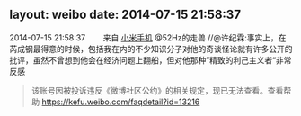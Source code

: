 layout: weibo
date: 2014-07-15 21:58:37
---
<meta name="referrer" content="no-referrer" />

2014-07-15 21:58:37  &nbsp;&nbsp;&nbsp;&nbsp;&nbsp;&nbsp; 来自 <a href="http://app.weibo.com/t/feed/22zMnn" rel="nofollow">小米手机</a>
@52Hz的走兽 //@许纪霖:事实上，在芮成钢最得意的时候，包括我在内的不少知识分子对他的奇谈怪论就有许多公开的批评，虽然不曾想到他会在经济问题上翻船，但对他那种”精致的利己主义者“非常反感
>  该账号因被投诉违反《微博社区公约》的相关规定，现已无法查看。查看帮助 https://kefu.weibo.com/faqdetail?id=13216
